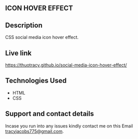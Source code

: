 ## ICON HOVER EFFECT

## Description
CSS social media icon hover effect.

## Live link
https://thuotracy.github.io/social-media-icon-hover-effect/

## Technologies Used
* HTML
* CSS

## Support and contact details
Incase you run into any issues kindly contact me on this Email tracyjacobs775@gmail.com.